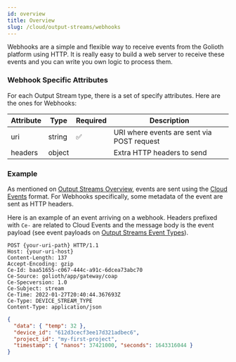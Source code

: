 ```yaml
---
id: overview
title: Overview
slug: /cloud/output-streams/webhooks
---
```


Webhooks are a simple and flexible way to receive events from the Golioth platform using HTTP. It is really easy to build a web server to receive these events and you can write you own logic to process them.

### Webhook Specific Attributes

For each Output Stream type, there is a set of specify attributes. Here are the ones for Webhooks:

| Attribute | Type   | Required | Description                                         |
| --------- | ------ | -------- | --------------------------------------------------- |
| uri       | string | ✅       | URI where events are sent via POST request          |
| headers   | object |          | Extra HTTP headers to send                          |

### Example

As mentioned on [Output Streams Overview](/cloud/output-streams), events are sent using the [Cloud Events](https://cloudevents.io) format. For Webhooks specifically, some metadata of the event are sent as HTTP headers.

Here is an example of an event arriving on a webhook. Headers prefixed with `Ce-` are related to Cloud Events and the message body is the event payload (see event payloads on [Output Streams Event Types](/cloud/output-streams/event-types/events)).

```
POST {your-uri-path} HTTP/1.1
Host: {your-uri-host}
Content-Length: 137
Accept-Encoding: gzip
Ce-Id: baa51655-c067-444c-a91c-6dcea73abc70
Ce-Source: golioth/app/gateway/coap
Ce-Specversion: 1.0
Ce-Subject: stream
Ce-Time: 2022-01-27T20:40:44.367693Z
Ce-Type: DEVICE_STREAM_TYPE
Content-Type: application/json
```

```json
{
  "data": { "temp": 32 },
  "device_id": "612d3cecf3ee17d321adbec6",
  "project_id": "my-first-project",
  "timestamp": { "nanos": 37421000, "seconds": 1643316044 }
}
```
